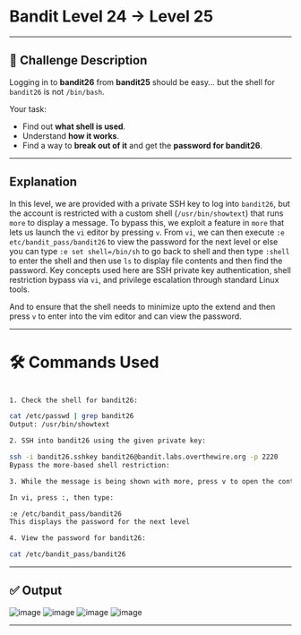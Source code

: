 # **Bandit Level 24 → Level 25**

---

## **🧩 Challenge Description**

Logging in to **bandit26** from **bandit25** should be easy… but the shell for `bandit26` is not `/bin/bash`.

Your task:

- Find out **what shell is used**.
- Understand **how it works**.
- Find a way to **break out of it** and get the **password for bandit26**.

---

## Explanation

In this level, we are provided with a private SSH key to log into `bandit26`, but the account is restricted with a custom shell (`/usr/bin/showtext`) that runs `more` to display a message. To bypass this, we exploit a feature in `more` that lets us launch the `vi` editor by pressing `v`. From `vi`, we can then execute `:e etc/bandit_pass/bandit26` to view the password for the next level or else you can type `:e set shell=/bin/sh` to go back to shell and then type  `:shell` to enter the shell and then use `ls` to display file contents and then find the password. Key concepts used here are SSH private key authentication, shell restriction bypass via `vi`, and privilege escalation through standard Linux tools.

And to ensure that the shell needs to minimize upto the extend and then press `v` to enter into the vim editor and can view the password.

---

# 🛠️ Commands Used

```bash

1. Check the shell for bandit26:

cat /etc/passwd | grep bandit26
Output: /usr/bin/showtext

2. SSH into bandit26 using the given private key:

ssh -i bandit26.sshkey bandit26@bandit.labs.overthewire.org -p 2220
Bypass the more-based shell restriction:

3. While the message is being shown with more, press v to open the content in vi.

In vi, press :, then type:

:e /etc/bandit_pass/bandit26
This displays the password for the next level

4. View the password for bandit26:

cat /etc/bandit_pass/bandit26
```

---

## ✅ Output
![image](https://github.com/user-attachments/assets/1912c5fd-e008-475a-bdf9-e674204ea896)
![image](https://github.com/user-attachments/assets/e28b0b40-df24-4b9e-a76e-bf807962594f)
![image](https://github.com/user-attachments/assets/ca13d427-1731-441b-9e13-7505665cdff3)
![image](https://github.com/user-attachments/assets/0b735953-ace1-4c11-a209-1aa4f558ac49)

---
